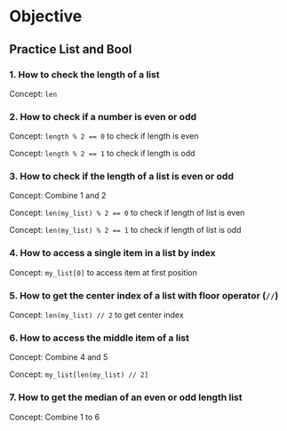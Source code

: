 # Objective

## Practice List and Bool

### 1. How to check the length of a list

Concept: `len`

### 2. How to check if a number is even or odd

Concept: `length % 2 == 0` to check if length is even

Concept: `length % 2 == 1` to check if length is odd

### 3. How to check if the length of a list is even or odd

Concept: Combine 1 and 2

Concept: `len(my_list) % 2 == 0` to check if length of list is even

Concept: `len(my_list) % 2 == 1` to check if length of list is odd

### 4. How to access a single item in a list by index

Concept: `my_list[0]` to access item at first position

### 5. How to get the center index of a list with floor operator (`//`)

Concept: `len(my_list) // 2` to get center index

### 6. How to access the middle item of a list

Concept: Combine 4 and 5

Concept: `my_list[len(my_list) // 2]`

### 7. How to get the median of an even or odd length list

Concept: Combine 1 to 6